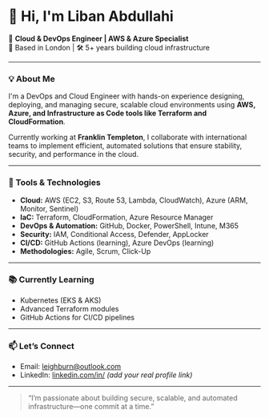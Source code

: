 # 👋 Hi, I'm Liban Abdullahi

🚀 **Cloud & DevOps Engineer | AWS & Azure Specialist**  
📍 Based in London | 🛠 5+ years building cloud infrastructure

---

### 💡 About Me

I'm a DevOps and Cloud Engineer with hands-on experience designing, deploying, and managing secure, scalable cloud environments using **AWS, Azure, and Infrastructure as Code tools like Terraform and CloudFormation**.

Currently working at **Franklin Templeton**, I collaborate with international teams to implement efficient, automated solutions that ensure stability, security, and performance in the cloud.

---

### 🧰 Tools & Technologies

- **Cloud:** AWS (EC2, S3, Route 53, Lambda, CloudWatch), Azure (ARM, Monitor, Sentinel)
- **IaC:** Terraform, CloudFormation, Azure Resource Manager
- **DevOps & Automation:** GitHub, Docker, PowerShell, Intune, M365
- **Security:** IAM, Conditional Access, Defender, AppLocker
- **CI/CD:** GitHub Actions (learning), Azure DevOps (learning)
- **Methodologies:** Agile, Scrum, Click-Up

---

### 📚 Currently Learning

- Kubernetes (EKS & AKS)  
- Advanced Terraform modules  
- GitHub Actions for CI/CD pipelines

---

### 📫 Let’s Connect

- Email: [leighburn@outlook.com](mailto:leighburn@outlook.com)  
- LinkedIn: [linkedin.com/in/](https://www.linkedin.com/in/) *(add your real profile link)*

---

> “I’m passionate about building secure, scalable, and automated infrastructure—one commit at a time.”


